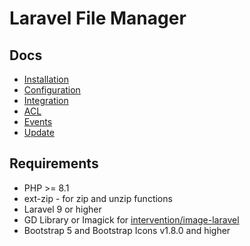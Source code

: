 # Laravel File Manager

## Docs

* [Installation](./installation.md)
* [Configuration](./configuration.md)
* [Integration](./integration.md)
* [ACL](./acl.md)
* [Events](./events.md)
* [Update](./update.md)

## Requirements
 * PHP >= 8.1
 * ext-zip - for zip and unzip functions
 * Laravel 9 or higher
 * GD Library or Imagick for [intervention/image-laravel](https://github.com/Intervention/image-laravel)
 * Bootstrap 5 and Bootstrap Icons v1.8.0 and higher
